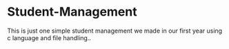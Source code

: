 # Student-Management
This is just one simple student management we made in our first year using c language and file handling..
